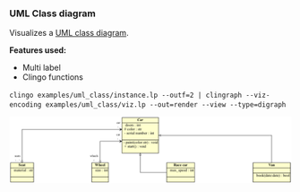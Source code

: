 ### UML Class diagram

Visualizes a [UML class diagram](https://developer.ibm.com/articles/the-class-diagram/).

**Features used:**
- Multi label
- Clingo functions


`clingo examples/uml_class/instance.lp --outf=2 | clingraph --viz-encoding examples/uml_class/viz.lp --out=render --view --type=digraph`

![](default.png)
